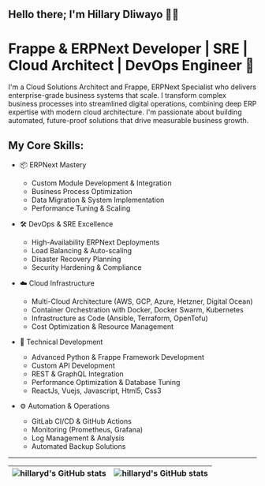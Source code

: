 
## Hello there;     I'm Hillary Dliwayo 👋🏾
# Frappe & ERPNext Developer | SRE | Cloud Architect | DevOps Engineer 🚀 


I'm a Cloud Solutions Architect and Frappe, ERPNext Specialist who delivers enterprise-grade business systems that scale. I transform complex business processes into streamlined digital operations, combining deep ERP expertise with modern cloud architecture. I'm passionate about building automated, future-proof solutions that drive measurable business growth.  

## My Core Skills:
- 📦 ERPNext Mastery
  - Custom Module Development & Integration
  - Business Process Optimization
  - Data Migration & System Implementation
  - Performance Tuning & Scaling

- 🛠️ DevOps & SRE Excellence
  - High-Availability ERPNext Deployments
  - Load Balancing & Auto-scaling
  - Disaster Recovery Planning
  - Security Hardening & Compliance

- ☁️ Cloud Infrastructure
  - Multi-Cloud Architecture (AWS, GCP, Azure, Hetzner, Digital Ocean)
  - Container Orchestration with Docker, Docker Swarm, Kubernetes
  - Infrastructure as Code (Ansible, Terraform, OpenTofu)
  - Cost Optimization & Resource Management

- 🐍 Technical Development
  - Advanced Python & Frappe Framework Development
  - Custom API Development
  - REST & GraphQL Integration
  - Performance Optimization & Database Tuning
  - ReactJs, Vuejs, Javascript, Html5, Css3

- ⚙️ Automation & Operations
  - GitLab CI/CD & GitHub Actions
  - Monitoring (Prometheus, Grafana)
  - Log Management & Analysis
  - Automated Backup Solutions

---

| <img align="center" src="https://github-readme-stats.vercel.app/api?username=hillaryd&show_icons=true&include_all_commits=true&hide_border=true" alt="hillaryd's GitHub stats" /> | <img align="center" src="https://github-readme-stats.vercel.app/api/top-langs/?username=hillaryd&langs_count=8&layout=compact&hide_border=true" alt="hillaryd's GitHub stats" /> |
| ------------- | ------------- |
